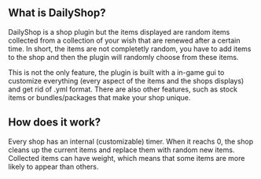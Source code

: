 ## What is DailyShop?
DailyShop is a shop plugin but the items displayed are random items collected from a collection of your wish that are renewed after a certain time. In short, the items are not completetly random, you have to add items to the shop and then the plugin will randomly choose  from these items.

This is not the only feature, the plugin is built with a in-game gui to customize everything (every aspect of the items and the shops displays) and get rid of .yml format. There are also other features, such as stock items or bundles/packages that make your shop unique.

## How does it work?
Every shop has an internal (customizable) timer. When it reachs 0, the shop cleans up the current items and replace them with random new items. Collected items can have weight, which means that some items are more likely to appear than others.
